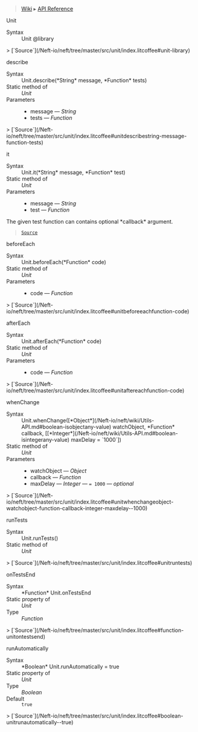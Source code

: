 > [Wiki](Home) ▸ [API Reference](API-Reference)

Unit
<dl><dt>Syntax</dt><dd>Unit @library</dd></dl>
> [`Source`](/Neft-io/neft/tree/master/src/unit/index.litcoffee#unit-library)

describe
<dl><dt>Syntax</dt><dd>Unit.describe(*String* message, *Function* tests)</dd><dt>Static method of</dt><dd><i>Unit</i></dd><dt>Parameters</dt><dd><ul><li>message — <i>String</i></li><li>tests — <i>Function</i></li></ul></dd></dl>
> [`Source`](/Neft-io/neft/tree/master/src/unit/index.litcoffee#unitdescribestring-message-function-tests)

it
<dl><dt>Syntax</dt><dd>Unit.it(*String* message, *Function* test)</dd><dt>Static method of</dt><dd><i>Unit</i></dd><dt>Parameters</dt><dd><ul><li>message — <i>String</i></li><li>test — <i>Function</i></li></ul></dd></dl>
The given test function can contains optional *callback* argument.

> [`Source`](/Neft-io/neft/tree/master/src/unit/index.litcoffee#unititstring-message-function-test)

beforeEach
<dl><dt>Syntax</dt><dd>Unit.beforeEach(*Function* code)</dd><dt>Static method of</dt><dd><i>Unit</i></dd><dt>Parameters</dt><dd><ul><li>code — <i>Function</i></li></ul></dd></dl>
> [`Source`](/Neft-io/neft/tree/master/src/unit/index.litcoffee#unitbeforeeachfunction-code)

afterEach
<dl><dt>Syntax</dt><dd>Unit.afterEach(*Function* code)</dd><dt>Static method of</dt><dd><i>Unit</i></dd><dt>Parameters</dt><dd><ul><li>code — <i>Function</i></li></ul></dd></dl>
> [`Source`](/Neft-io/neft/tree/master/src/unit/index.litcoffee#unitaftereachfunction-code)

whenChange
<dl><dt>Syntax</dt><dd>Unit.whenChange([*Object*](/Neft-io/neft/wiki/Utils-API.md#boolean-isobjectany-value) watchObject, *Function* callback, [[*Integer*](/Neft-io/neft/wiki/Utils-API.md#boolean-isintegerany-value) maxDelay = `1000`])</dd><dt>Static method of</dt><dd><i>Unit</i></dd><dt>Parameters</dt><dd><ul><li>watchObject — <i>Object</i></li><li>callback — <i>Function</i></li><li>maxDelay — <i>Integer</i> — <code>= 1000</code> — <i>optional</i></li></ul></dd></dl>
> [`Source`](/Neft-io/neft/tree/master/src/unit/index.litcoffee#unitwhenchangeobject-watchobject-function-callback-integer-maxdelay--1000)

runTests
<dl><dt>Syntax</dt><dd>Unit.runTests()</dd><dt>Static method of</dt><dd><i>Unit</i></dd></dl>
> [`Source`](/Neft-io/neft/tree/master/src/unit/index.litcoffee#unitruntests)

onTestsEnd
<dl><dt>Syntax</dt><dd>*Function* Unit.onTestsEnd</dd><dt>Static property of</dt><dd><i>Unit</i></dd><dt>Type</dt><dd><i>Function</i></dd></dl>
> [`Source`](/Neft-io/neft/tree/master/src/unit/index.litcoffee#function-unitontestsend)

runAutomatically
<dl><dt>Syntax</dt><dd>*Boolean* Unit.runAutomatically = true</dd><dt>Static property of</dt><dd><i>Unit</i></dd><dt>Type</dt><dd><i>Boolean</i></dd><dt>Default</dt><dd><code>true</code></dd></dl>
> [`Source`](/Neft-io/neft/tree/master/src/unit/index.litcoffee#boolean-unitrunautomatically--true)


